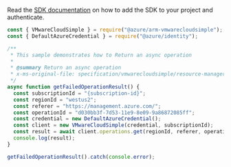 Read the [SDK documentation](https://github.com/Azure/azure-sdk-for-js/blob/%40azure%2Farm-vmwarecloudsimple_3.0.0/sdk/vmwarecloudsimple/arm-vmwarecloudsimple/README.md) on how to add the SDK to your project and authenticate.

```javascript
const { VMwareCloudSimple } = require("@azure/arm-vmwarecloudsimple");
const { DefaultAzureCredential } = require("@azure/identity");

/**
 * This sample demonstrates how to Return an async operation
 *
 * @summary Return an async operation
 * x-ms-original-file: specification/vmwarecloudsimple/resource-manager/Microsoft.VMwareCloudSimple/stable/2019-04-01/examples/GetFailedOperationResult.json
 */
async function getFailedOperationResult() {
  const subscriptionId = "{subscription-id}";
  const regionId = "westus2";
  const referer = "https://management.azure.com/";
  const operationId = "d030bb3f-7d53-11e9-8e09-9a86872085ff";
  const credential = new DefaultAzureCredential();
  const client = new VMwareCloudSimple(credential, subscriptionId);
  const result = await client.operations.get(regionId, referer, operationId);
  console.log(result);
}

getFailedOperationResult().catch(console.error);
```
